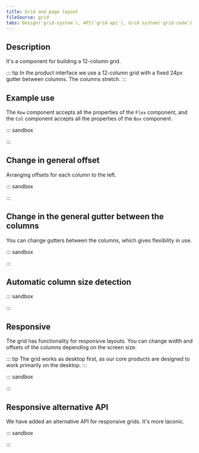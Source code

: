 ```yaml
---
title: Grid and page layout
fileSource: grid
tabs: Design('grid-system'), API('grid-api'), Grid system('grid-code'), Changelog('grid-changelog')
---
```


## Description

It's a component for building a 12-column grid.

::: tip
In the product interface we use a 12-column grid with a fixed 24px gutter between columns. The columns stretch.
:::

## Example use

The `Row` component accepts all the properties of the `Flex` component, and the `Col` component accepts all the properties of the `Box` component.

::: sandbox

<script lang="tsx">
  export Demo from './examples/example-use.tsx'; 
</script>

:::

## Change in general offset

Arranging offsets for each column to the left.

::: sandbox

<script lang="tsx">
  export Demo from './examples/change-in-general-offset.tsx'; 
</script>

:::

## Change in the general gutter between the columns

You can change gutters between the columns, which gives flexibility in use.

::: sandbox

<script lang="tsx">
  export Demo from './examples/change-in-the-general-gutter-between-the-columns.tsx'; 
</script>

:::

## Automatic column size detection

::: sandbox

<script lang="tsx">
  export Demo from './examples/automatic-column-size-detection.tsx'; 
</script>

:::

## Responsive

The grid has functionality for responsive layouts. You can change width and offsets of the columns depending on the screen size.

::: tip
The grid works as desktop first, as our core products are designed to work primarily on the desktop.
:::

::: sandbox

<script lang="tsx">
  export Demo from './examples/responsive.tsx'; 
</script>

:::

## Responsive alternative API

We have added an alternative API for responsive grids. It's more laconic.

::: sandbox

<script lang="tsx">
  export Demo from './examples/responsive-alternative-api.tsx'; 
</script>

:::
